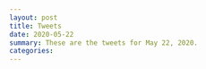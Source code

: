 ```yaml
---
layout: post
title: Tweets
date: 2020-05-22
summary: These are the tweets for May 22, 2020.
categories:
---
```


